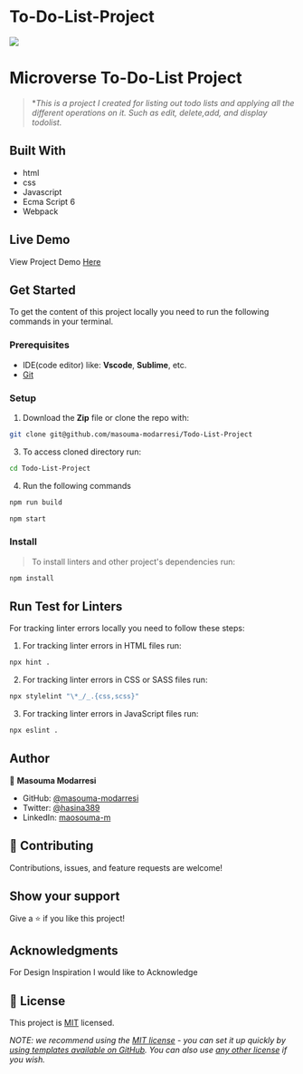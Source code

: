 # To-Do-List-Project

![](https://img.shields.io/badge/Microverse-blueviolet)

# Microverse To-Do-List Project

> **This is a project I created for listing out todo lists and applying all the different operations on it. Such as edit, delete,add, and display todolist.*


## Built With

- html
- css
- Javascript
- Ecma Script 6
- Webpack

## Live Demo

View Project Demo [Here](https://github.com/masouma-modarresi/Todo-List-Project)

## Get Started

To get the content of this project locally you need to run the following commands in your terminal.

### Prerequisites
- IDE(code editor) like: **Vscode**, **Sublime**, etc. 
- [Git](https://www.linode.com/docs/guides/how-to-install-git-on-linux-mac-and-windows/)

### Setup
1. Download the **Zip** file or clone the repo with:
```bash
git clone git@github.com/masouma-modarresi/Todo-List-Project
```
3. To access cloned directory run:
```bash
cd Todo-List-Project
```
4. Run the following commands
```bash
npm run build
```
```bash
npm start
```
### Install
> To install linters and other project's dependencies run:
```bash
npm install
```
## Run Test for Linters

For tracking linter errors locally you need to follow these steps:

1. For tracking linter errors in HTML files run:
```bash 
npx hint .
```

2. For tracking linter errors in CSS or SASS files run:

```bash
npx stylelint "\*_/_.{css,scss}"
```

3. For tracking linter errors in JavaScript files run:

```bash
npx eslint .
```

## Author

👤 **Masouma Modarresi**

- GitHub: [@masouma-modarresi](https://github.com/masouma-modarresi)
- Twitter: [@hasina389](https://twitter.com/hasina389)
- LinkedIn: [maosouma-m](https://www.linkedin.com/in/masouma-m-9572a41b5/)


## 🤝 Contributing

Contributions, issues, and feature requests are welcome!

## Show your support

Give a ⭐️ if you like this project!

## Acknowledgments
For Design Inspiration I would like to Acknowledge

## 📝 License

This project is [MIT](./LICENSE) licensed.

_NOTE: we recommend using the [MIT license](https://choosealicense.com/licenses/mit/) - you can set it up quickly by [using templates available on GitHub](https://docs.github.com/en/communities/setting-up-your-project-for-healthy-contributions/adding-a-license-to-a-repository). You can also use [any other license](https://choosealicense.com/licenses/) if you wish._
